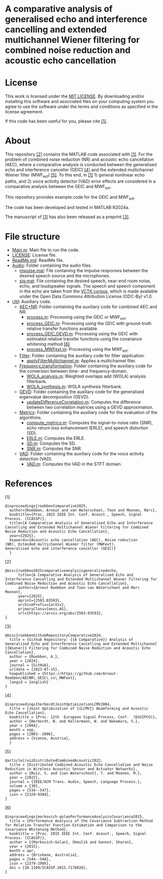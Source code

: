 # A comparative analysis of generalised echo and interference cancelling and extended multichannel Wiener filtering for combined noise reduction and acoustic echo cancellation
# License
This work is licensed under the [MIT LICENSE](LICENSE.md). By downloading and/or installing this software and associated files on your computing system you agree to use the software under the terms and conditions as specified in the license agreement.

If this code has been useful for you, please cite [[1]](#References).

# About
This repository [[2]](#References) contains the MATLAB code associated with [[1]](#References). For the problem of combined noise reduction (NR) and acoustic echo cancellation (AEC), where a comparative analysis is conducted between the generalised echo and interference canceller (GEIC) [[4]](#References) and the extended multichannel Wiener filter (MWF<sub>ext</sub>) [[5]](#References). To this end, in [[1]](#References) 1) general nonlinear echo paths, and 2) voice activity detector (VAD) error effects are considered in a comparative analysis between the GEIC and MWF<sub>ext</sub>.

This repository provides example code for the GEIC and MWF<sub>ext</sub>. 

The code has been developed and tested in MATLAB R2024a.

The manuscript of [[1]](#References) has also been released as a preprint [[3]](#References).

# File structure
* [Main.m](Main.m): Main file to run the code.
* [LICENSE](LICENSE.md): License file.
* [ReadMe.md](ReadMe.md): ReadMe file.
* [Audio](Audio): Folder containing the audio files.
    - [impulse.mat](Audio/impulse.mat): File containing the impulse responses between the desired speech source and the microphones.
    - [sig.mat](Audio/sig.mat): File containing the desired speech, near-end room noise, echo, and loudspeaker signals. The speech and speech component in the echo are taken from the [VCTK corpus](https://datashare.ed.ac.uk/handle/10283/3443), which is made available under the Open Data Commons Attribution License (ODC-By) v1.0.
* [Util](Util): Auxiliary code.
    - [AEC+NR](Util/AEC+NR): Folder containing the auxiliary code for combined AEC and NR.  
        + [process.m](Util/AEC+NR/process.m): Processing using the GEIC or MWF<sub>ext</sub>.
        + [process_GEIC.m](Util/AEC+NR/process_GEIC.m): Processing using the GEIC with ground-truth relative transfer functions available.        
        + [process_GEIC_GEVD.m](Util/AEC+NR/process_GEIC_GEVD.m): Processing using the GEIC with estimated relative transfer functions using the covariance whitening method [[6]](#References).       
        + [process_MWFext.m](Util/AEC+NR/process_MWFext.m): Processing using the MWF<sub>ext</sub>.   
    - [Filter](Util/Filter): Folder containing the auxiliary code for filter application.
        + [applyFilterMultichannel.m](Util/Filter/applyFilterMultichannel.m): Applies a multichannel filer.
    - [Frequency_transformation](Util/Frequency_transformation): Folder containing the auxiliary code for the conversion between time- and frequency-domain.
        + [WOLA_analysis.m](Util/Frequency_transformation/WOLA_analysis.m): Weighted overlapp add (WOLA) analysis filterbank.
        + [WOLA_synthesis.m](Util/Frequency_transformation/WOLA_synthesis.m): WOLA synthesis filterbank.  
    - [GEVD](Util/GEVD): Folder containing the auxiliary code for the generalised eigenvalue decomposition (GEVD).
        + [updateDifferenceCorrelation.m](Util/GEVD/updateDifferenceCorrelation.m): Computes the difference between two correlation matrices using a GEVD approximation.
    - [Metrics](Util/Metrics): Folder containing the auxiliary code for the evaluation of the algorithms.
        + [compute_metrics.m](Util/Metrics/compute_metrics.m): Computes the signal-to-noise ratio (SNR), echo return 
        loss enhancement (ERLE), and speech distortion (SD).
        + [ERLE.m](Util/Metrics/ERLE.m): Computes the ERLE.
        + [SD.m](Util/Metrics/SD.m): Computes the SD.
        + [SNR.m](Util/Metrics/SNR.m): Computes the SNR.
    - [VAD](Util/VAD): Folder containing the auxiliary code for the voice activity detection (VAD).
        + [VAD.m](Util/VAD/VAD.m): Computes the VAD in the STFT domain.        

# References
[1] 
```
@inproceedings{roebbenComparative2025,
  author={Roebben, Arnout and van Waterschoot, Toon and Moonen, Marc},
  booktitle={Proc. 2025 IEEE Int. Conf. Acoust., Speech, Signal Process. (ICASSP)}, 
  title={A Comparative Analysis of Generalised Echo and Interference Cancelling and Extended Multichannel Wiener Filtering for Combined Noise Reduction and Acoustic Echo Cancellation}, 
  year={2025},
  keywords={Acoustic echo cancellation (AEC), Noise reduction
(NR), Extended multichannel Wiener filter (MWFext),
Generalised echo and interference canceller (GEIC)}
  }
```

[2]
```
@misc{roebben2025comparativeanalysisgeneralisedecho,
      title={A Comparative Analysis of Generalised Echo and Interference Cancelling and Extended Multichannel Wiener Filtering for Combined Noise Reduction and Acoustic Echo Cancellation}, 
      author={Arnout Roebben and Toon van Waterschoot and Marc Moonen},
      year={2025},
      eprint={2503.03593},
      archivePrefix={arXiv},
      primaryClass={eess.AS},
      url={https://arxiv.org/abs/2503.03593}, 
}
```

[3]
```
@misc{roebbenGithubRepositoryComparative2024,
  title = {Github Repository: {{A Comparative}} Analysis of Generalised Echo and Interference Cancelling and Extended Multichannel {{Wiener}} Filtering for Combined Noise Reduction and Acoustic Echo Cancellation},
  author = {Roebben, A.},
  year = {2024},
  journal = {GitHub},
  urldate = {2023-07-15},
  howpublished = {https://https://github.com/Arnout-Roebben/AECNR\_GEIC\_vs\_MWFext},
  langid = {english}
}
```

[4]
```
@inproceedings{herbordtJointOptimizationLCMV2004,
  title = {Joint Optimization of {{LCMV}} Beamforming and Acoustic Echo Cancellation},
  booktitle = {Proc. 12th  European Signal Process. Conf.  (EUSIPCO)},
  author = {Herbordt, W. and Kellermann, W. and Nakamura, S.},
  year = {2004},
  month = sep,
  pages = {2003--2006},
  address = {Vienna, Austria},
  }
```

[5]
```
@article{ruizDistributedCombinedAcoustic2022,
  title = {Distributed Combined Acoustic Echo Cancellation and Noise Reduction in Wireless Acoustic Sensor and Actuator Networks},
  author = {Ruiz, S. and {van Waterschoot}, T. and Moonen, M.},
  year = {2022},
  journal = {IEEE/ACM Trans. Audio, Speech, Language Process.},
  volume = {30},
  pages = {534--547},
  issn = {2329-9304},
}
```

[6]
```
@inproceedings{markovich-golanPerformanceAnalysisCovariance2015,
  title = {Performance Analysis of the Covariance Subtraction Method for Relative Transfer Function Estimation and Comparison to the Covariance Whitening Method},
  booktitle = {Proc. 2015 IEEE Int. Conf. Acoust., Speech, Signal Process. (ICASSP)},
  author = {{Markovich-Golan}, Shmulik and Gannot, Sharon},
  year = {2015},
  month = apr,
  address = {Brisbane, Australia},
  pages = {544--548},
  issn = {2379-190X},
  doi = {10.1109/ICASSP.2015.7178028},
}
```